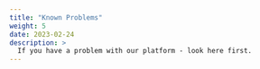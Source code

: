 ```yaml
---
title: "Known Problems"
weight: 5
date: 2023-02-24
description: >
  If you have a problem with our platform - look here first.
---
```

